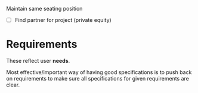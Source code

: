 Maintain same seating position

- [ ] Find partner for project (private equity)

# Requirements
These reflect user **needs**.

Most effective/important way of having good specifications is to push back on requirements to make sure all specifications for given requirements are clear.

